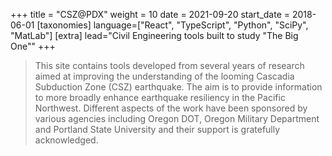 +++
title = "CSZ@PDX"
weight = 10
date = 2021-09-20
start_date = 2018-06-01
[taxonomies]
language=["React", "TypeScript", "Python", "SciPy", "MatLab"]
[extra]
lead="Civil Engineering tools built to study \"The Big One\""
+++

> This site contains tools developed from several years of research aimed at improving the understanding of the looming Cascadia Subduction Zone (CSZ) earthquake. The aim is to provide information to more broadly enhance earthquake resiliency in the Pacific Northwest. Different aspects of the work have been sponsored by various agencies including Oregon DOT, Oregon Military Department and Portland State University and their support is gratefully acknowledged.
